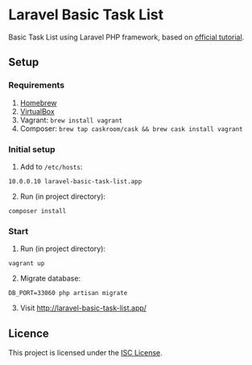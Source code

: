 Laravel Basic Task List
=======================

Basic Task List using Laravel PHP framework, based on
[official tutorial](https://laravel.com/docs/5.2/quickstart).

Setup
-----

### Requirements

1. [Homebrew](https://brew.sh/)
2. [VirtualBox](https://www.virtualbox.org/)
3. Vagrant: `brew install vagrant`
4. Composer: `brew tap caskroom/cask && brew cask install vagrant`

### Initial setup

1. Add to `/etc/hosts`:
```
10.0.0.10 laravel-basic-task-list.app
```
2. Run (in project directory):
```
composer install
```

### Start

1. Run (in project directory):
```
vagrant up
```
2. Migrate database:
```
DB_PORT=33060 php artisan migrate
```
3. Visit http://laravel-basic-task-list.app/

Licence
-------

This project is licensed under the [ISC License](./LICENSE.md).
